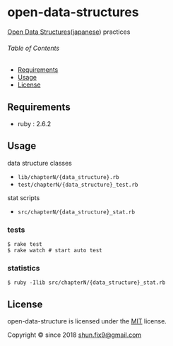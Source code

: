 # open-data-structures

[Open Data Structures](https://opendatastructures.org/)([japanese](https://sites.google.com/view/open-data-structures-ja/home)) practices


###### Table of Contents

- [Requirements](#Requirements)
- [Usage](#Usage)
- [License](#License)

<a id="Requirements"></a>
## Requirements

- ruby : 2.6.2


<a id="Usage"></a>
## Usage

data structure classes

- `lib/chapterN/{data_structure}.rb`
- `test/chapterN/{data_structure}_test.rb`

stat scripts

- `src/chapterN/{data_structure}_stat.rb`

### tests

```
$ rake test
$ rake watch # start auto test
```


### statistics

```
$ ruby -Ilib src/chapterN/{data_structure}_stat.rb
```


<a id="License"></a>
## License

open-data-structure is licensed under the [MIT](LICENSE) license.

Copyright &copy; since 2018 shun.fix9@gmail.com
